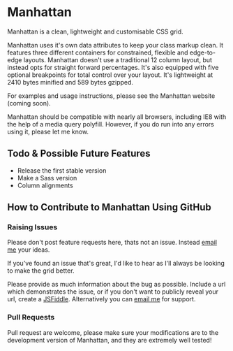 # Manhattan

Manhattan is a clean, lightweight and customisable CSS grid.

Manhattan uses it's own data attributes to keep your class markup clean. It features three different containers for constrained, flexible and edge-to-edge layouts. Manhattan doesn't use a traditional 12 column layout, but instead opts for straight forward percentages. It's also equipped with five optional breakpoints for total control over your layout. It's lightweight at 2410 bytes minified and 589 bytes gzipped.

For examples and usage instructions, please see the Manhattan website (coming soon).

Manhattan should be compatible with nearly all browsers, including IE8 with the help of a media query polyfill. However, if you do run into any errors using it, please let me know.

## Todo & Possible Future Features

* Release the first stable version
* Make a Sass version
* Column alignments

## How to Contribute to Manhattan Using GitHub

### Raising Issues

Please don't post feature requests here, thats not an issue. Instead [email me](mailto:adam@adchsm.me) your ideas.

If you've found an issue that's great, I'd like to hear as I'll always be looking to make the grid better.

Please provide as much information about the bug as possible. Include a url which demonstrates the issue, or if you don't want to publicly reveal your url, create a [JSFiddle](http://jsfiddle.net/). Alternatively you can [email me](mailto:adam@adchsm.me) for support.

### Pull Requests

Pull request are welcome, please make sure your modifications are to the development version of Manhattan, and they are extremely well tested!